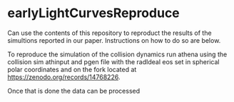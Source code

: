 # earlyLightCurvesReproduce

Can use the contents of this repository to reproduct the results of the simultions reported in our paper. Instructions on how to do so are below.

To reproduce the simulation of the collision dynamics run athena using the collision sim athinput and pgen file with the radIdeal eos set in spherical polar coordinates and on the fork located at https://zenodo.org/records/14768226. 

Once that is done the data can be processed 
